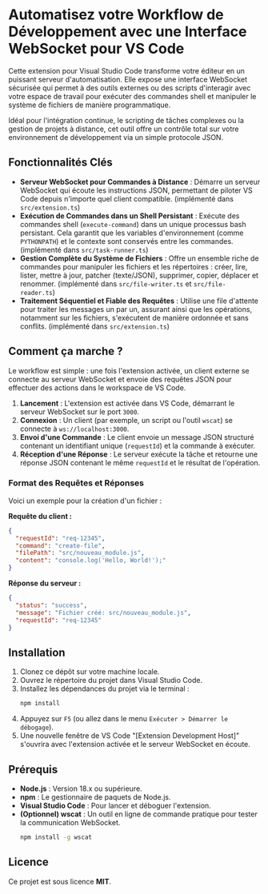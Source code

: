 # Automatisez votre Workflow de Développement avec une Interface WebSocket pour VS Code

Cette extension pour Visual Studio Code transforme votre éditeur en un puissant serveur d'automatisation. Elle expose une interface WebSocket sécurisée qui permet à des outils externes ou des scripts d'interagir avec votre espace de travail pour exécuter des commandes shell et manipuler le système de fichiers de manière programmatique.

Idéal pour l'intégration continue, le scripting de tâches complexes ou la gestion de projets à distance, cet outil offre un contrôle total sur votre environnement de développement via un simple protocole JSON.

## Fonctionnalités Clés

  * **Serveur WebSocket pour Commandes à Distance** : Démarre un serveur WebSocket qui écoute les instructions JSON, permettant de piloter VS Code depuis n'importe quel client compatible. (implémenté dans `src/extension.ts`)
  * **Exécution de Commandes dans un Shell Persistant** : Exécute des commandes shell (`execute-command`) dans un unique processus bash persistant. Cela garantit que les variables d'environnement (comme `PYTHONPATH`) et le contexte sont conservés entre les commandes. (implémenté dans `src/task-runner.ts`)
  * **Gestion Complète du Système de Fichiers** : Offre un ensemble riche de commandes pour manipuler les fichiers et les répertoires : créer, lire, lister, mettre à jour, patcher (texte/JSON), supprimer, copier, déplacer et renommer. (implémenté dans `src/file-writer.ts` et `src/file-reader.ts`)
  * **Traitement Séquentiel et Fiable des Requêtes** : Utilise une file d'attente pour traiter les messages un par un, assurant ainsi que les opérations, notamment sur les fichiers, s'exécutent de manière ordonnée et sans conflits. (implémenté dans `src/extension.ts`)

## Comment ça marche ?

Le workflow est simple : une fois l'extension activée, un client externe se connecte au serveur WebSocket et envoie des requêtes JSON pour effectuer des actions dans le workspace de VS Code.

1.  **Lancement** : L'extension est activée dans VS Code, démarrant le serveur WebSocket sur le port `3000`.
2.  **Connexion** : Un client (par exemple, un script ou l'outil `wscat`) se connecte à `ws://localhost:3000`.
3.  **Envoi d'une Commande** : Le client envoie un message JSON structuré contenant un identifiant unique (`requestId`) et la commande à exécuter.
4.  **Réception d'une Réponse** : Le serveur exécute la tâche et retourne une réponse JSON contenant le même `requestId` et le résultat de l'opération.

### Format des Requêtes et Réponses

Voici un exemple pour la création d'un fichier :

**Requête du client :**

```json
{
  "requestId": "req-12345",
  "command": "create-file",
  "filePath": "src/nouveau_module.js",
  "content": "console.log('Hello, World!');"
}
```

**Réponse du serveur :**

```json
{
  "status": "success",
  "message": "Fichier créé: src/nouveau_module.js",
  "requestId": "req-12345"
}
```

## Installation

1.  Clonez ce dépôt sur votre machine locale.
2.  Ouvrez le répertoire du projet dans Visual Studio Code.
3.  Installez les dépendances du projet via le terminal :
    ```bash
    npm install
    ```
4.  Appuyez sur `F5` (ou allez dans le menu `Exécuter > Démarrer le débogage`).
5.  Une nouvelle fenêtre de VS Code "[Extension Development Host]" s'ouvrira avec l'extension activée et le serveur WebSocket en écoute.

## Prérequis

  * **Node.js** : Version 18.x ou supérieure.
  * **npm** : Le gestionnaire de paquets de Node.js.
  * **Visual Studio Code** : Pour lancer et déboguer l'extension.
  * **(Optionnel) wscat** : Un outil en ligne de commande pratique pour tester la communication WebSocket.
    ```bash
    npm install -g wscat
    ```
## Licence

Ce projet est sous licence **MIT**.
